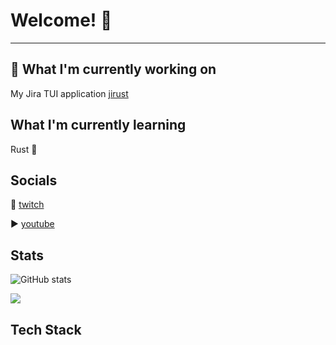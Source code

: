 # Welcome! 👋
---
## 🔭 What I'm currently working on 
My Jira TUI application [jirust](https://github.com/moali87/jirust)

## What I'm currently learning
Rust 🦀

## Socials
🎥 [twitch](https://www.twitch.tv/mo_ali141)

▶️ [youtube](https://www.youtube.com/@codingmeltdown)

## Stats
![GitHub stats](https://github-readme-stats.vercel.app/api?username=moali87&show_icons=true&theme=radical)

<img src="https://github-readme-stats.vercel.app/api/top-langs/?username=moali87&hide=[python]&&theme=dark#gh-dark-mode-only&show_icons=true"/>

## Tech Stack


<!--
**moali87/moali87** is a ✨ _special_ ✨ repository because its `README.md` (this file) appears on your GitHub profile.

Here are some ideas to get you started:

- 🔭 I’m currently working on ...
- 🌱 I’m currently learning ...
- 👯 I’m looking to collaborate on ...
- 🤔 I’m looking for help with ...
- 💬 Ask me about ...
- 📫 How to reach me: ...
- 😄 Pronouns: ...
- ⚡ Fun fact: ...
-->
